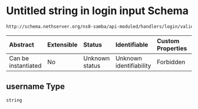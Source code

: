 # Untitled string in login input Schema

```txt
http://schema.nethserver.org/ns8-samba/api-moduled/handlers/login/validate-input.json#/properties/username
```



| Abstract            | Extensible | Status         | Identifiable            | Custom Properties | Additional Properties | Access Restrictions | Defined In                                                                |
| :------------------ | :--------- | :------------- | :---------------------- | :---------------- | :-------------------- | :------------------ | :------------------------------------------------------------------------ |
| Can be instantiated | No         | Unknown status | Unknown identifiability | Forbidden         | Allowed               | none                | [validate-input.json\*](login/validate-input.json "open original schema") |

## username Type

`string`
